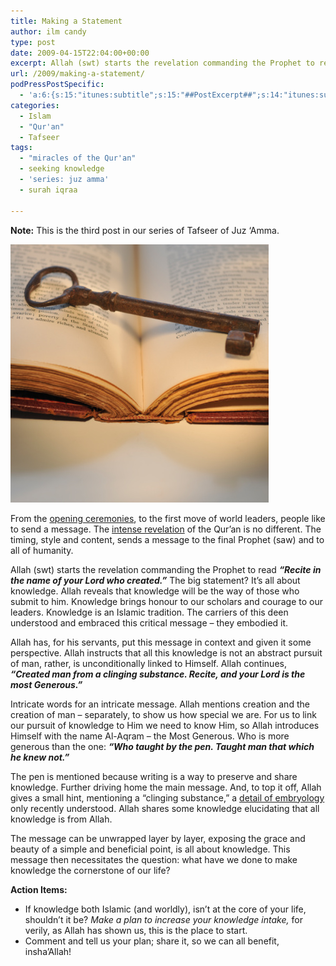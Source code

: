 ```yaml
---
title: Making a Statement
author: ilm candy
type: post
date: 2009-04-15T22:04:00+00:00
excerpt: Allah (swt) starts the revelation commanding the Prophet to read. It’s ALL about knowledge. Knowledge is an Islamic tradition. Allah has, for his servants, put this message in context and given it some perspective. Allah instructs that all this knowledge is not an abstract pursuit of man ...
url: /2009/making-a-statement/
podPressPostSpecific:
  - 'a:6:{s:15:"itunes:subtitle";s:15:"##PostExcerpt##";s:14:"itunes:summary";s:15:"##PostExcerpt##";s:15:"itunes:keywords";s:17:"##WordPressCats##";s:13:"itunes:author";s:10:"##Global##";s:15:"itunes:explicit";s:2:"No";s:12:"itunes:block";s:2:"No";}'
categories:
  - Islam
  - "Qur'an"
  - Tafseer
tags:
  - "miracles of the Qur'an"
  - seeking knowledge
  - 'series: juz amma'
  - surah iqraa

---
```

**Note:** This is the third post in our series of Tafseer of Juz &#8216;Amma.

<img src="/wp-content/uploads/85071443.jpg" alt="85071443" title="85071443" class="alignnone size-full wp-image-1006" />

From the [opening ceremonies][1], to the first move of world leaders, people like to send a message. The [intense revelation][2] of the Qur’an is no different. The timing, style and content, sends a message to the final Prophet (saw) and to all of humanity.

Allah (swt) starts the revelation commanding the Prophet to read **_&#8220;Recite in the name of your Lord who created.&#8221;_** The big statement? It’s all about knowledge. Allah reveals that knowledge will be the way of those who submit to him. Knowledge brings honour to our scholars and courage to our leaders. Knowledge is an Islamic tradition. The carriers of this deen understood and embraced this critical message – they embodied it.

Allah has, for his servants, put this message in context and given it some perspective. Allah instructs that all this knowledge is not an abstract pursuit of man, rather, is unconditionally linked to Himself. Allah continues, **_&#8220;Created man from a clinging substance. Recite, and your Lord is the most Generous.&#8221;_**

Intricate words for an intricate message. Allah mentions creation and the creation of man – separately, to show us how special we are. For us to link our pursuit of knowledge to Him we need to know Him, so Allah introduces Himself with the name Al-Aqram – the Most Generous. Who is more generous than the one: **_&#8220;Who taught by the pen. Taught man that which he knew not.&#8221;_**

The pen is mentioned because writing is a way to preserve and share knowledge. Further driving home the main message. And, to top it off, Allah gives a small hint, mentioning a &#8220;clinging substance,&#8221; a [detail of embryology][3] only recently understood. Allah shares some knowledge elucidating that all knowledge is from Allah.

The message can be unwrapped layer by layer, exposing the grace and beauty of a simple and beneficial point, is all about knowledge. This message then necessitates the question: what have we done to make knowledge the cornerstone of our life?

**Action Items:**

  * If knowledge both Islamic (and worldly), isn’t at the core of your life, shouldn’t it be? _Make a plan to increase your knowledge intake,_ for verily, as Allah has shown us, this is the place to start.
  * Comment and tell us your plan; share it, so we can all benefit, insha&#8217;Allah!

 [1]: http://www.telegraph.co.uk/news/newstopics/celebritynews/3490070/Dubai-resort-The-Atlantis-stages-most-expensive-launch-party-ever.html
 [2]: http://www.ilmfruits.com/the-beginning-of-revelation
 [3]: http://www.islam101.com/science/embryo.html
